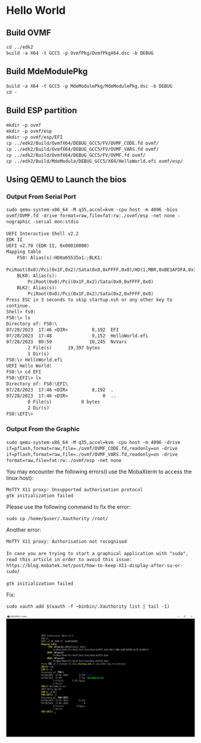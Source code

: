 # Hello World

## Build OVMF
    cd ../edk2
    build -a X64 -t GCC5 -p OvmfPkg/OvmfPkgX64.dsc -b DEBUG

## Build MdeModulePkg

    build -a X64 -t GCC5 -p MdeModulePkg/MdeModulePkg.dsc -b DEBUG
    cd -
## Build ESP partition

    mkdir -p ovmf
    mkdir -p ovmf/esp
    mkdir -p ovmf/esp/EFI
    cp ../edk2/Build/OvmfX64/DEBUG_GCC5/FV/OVMF_CODE.fd ovmf/
    cp ../edk2/Build/OvmfX64/DEBUG_GCC5/FV/OVMF_VARS.fd ovmf/
    cp ../edk2/Build/OvmfX64/DEBUG_GCC5/FV/OVMF.fd ovmf/
    cp ../edk2/Build/MdeModule/DEBUG_GCC5/X64/HelloWorld.efi ovmf/esp/


## Using QEMU to Launch the bios
### Output From Serial Port

    sudo qemu-system-x86_64 -M q35,accel=kvm -cpu host -m 4096 -bios ovmf/OVMF.fd -drive format=raw,file=fat:rw:./ovmf/esp -net none -nographic -serial mon:stdio

    UEFI Interactive Shell v2.2
    EDK II
    UEFI v2.70 (EDK II, 0x00010000)
    Mapping table
        FS0: Alias(s):HD0a65535a1:;BLK1:
            PciRoot(0x0)/Pci(0x1F,0x2)/Sata(0x0,0xFFFF,0x0)/HD(1,MBR,0xBE1AFDFA,0x3F,0xFBFC1)
        BLK0: Alias(s):
            PciRoot(0x0)/Pci(0x1F,0x2)/Sata(0x0,0xFFFF,0x0)
        BLK2: Alias(s):
            PciRoot(0x0)/Pci(0x1F,0x2)/Sata(0x2,0xFFFF,0x0)
    Press ESC in 3 seconds to skip startup.nsh or any other key to continue.
    Shell> fs0:
    FS0:\> ls
    Directory of: FS0:\
    07/28/2023  17:46 <DIR>         8,192  EFI
    07/28/2023  17:48               9,152  HelloWorld.efi
    07/28/2023  09:59              10,245  NvVars
            2 File(s)      19,397 bytes
            1 Dir(s)
    FS0:\> HelloWorld.efi
    UEFI Hello World!
    FS0:\> cd EFI
    FS0:\EFI\> ls
    Directory of: FS0:\EFI\
    07/28/2023  17:46 <DIR>         8,192  .
    07/28/2023  17:46 <DIR>             0  ..
            0 File(s)           0 bytes
            2 Dir(s)
    FS0:\EFI\>

### Output From the Graphic

    sudo qemu-system-x86_64 -M q35,accel=kvm -cpu host -m 4096 -drive if=pflash,format=raw,file=./ovmf/OVMF_CODE.fd,readonly=on -drive if=pflash,format=raw,file=./ovmf/OVMF_VARS.fd,readonly=on -drive format=raw,file=fat:rw:./ovmf/esp -net none

You may encounter the following errors(I use the MobaXterm to access the linux host):

    MoTTY X11 proxy: Unsupported authorisation protocol
    gtk initialization failed

Please use the following command to fix the error:

    sudo cp /home/$user/.Xauthority /root/


Another error:

    MoTTY X11 proxy: Authorisation not recognised

    In case you are trying to start a graphical application with "sudo", read this article in order to avoid this issue:
    https://blog.mobatek.net/post/how-to-keep-X11-display-after-su-or-sudo/

    gtk initialization failed

Fix:

    sudo xauth add $(xauth -f ~binbin/.Xauthority list | tail -1)

![Hello World](hello.jpg)
